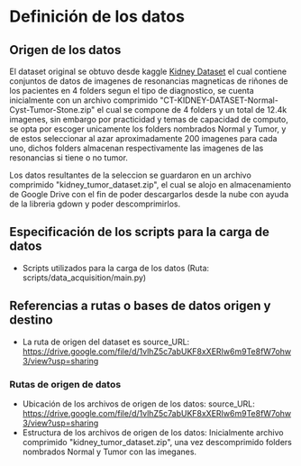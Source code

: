 # Definición de los datos

## Origen de los datos


El dataset original se obtuvo desde kaggle [Kidney Dataset](https://www.kaggle.com/datasets/nazmul0087/ct-kidney-dataset-normal-cyst-tumor-and-stone) el cual contiene conjuntos de datos de imagenes de resonancias magneticas de riñones de los pacientes en 4 folders segun el tipo de diagnostico, se cuenta inicialmente con un archivo comprimido "CT-KIDNEY-DATASET-Normal-Cyst-Tumor-Stone.zip" el cual se compone de 4 folders y un total de 12.4k imagenes, sin embargo por practicidad y temas de capacidad de computo, se opta por escoger unicamente los folders nombrados Normal y Tumor, y de estos seleccionar al azar aproximadamente 200 imagenes para cada uno, dichos folders almacenan respectivamente las imagenes de las resonancias si tiene o no tumor.

Los datos resultantes de la seleccion se guardaron en un archivo comprimido "kidney_tumor_dataset.zip", el cual se alojo en almacenamiento de Google Drive con el fin de poder descargarlos desde la nube con ayuda de la libreria gdown y poder descomprimirlos.


## Especificación de los scripts para la carga de datos

- Scripts utilizados para la carga de los datos (Ruta: scripts/data_acquisition/main.py)

## Referencias a rutas o bases de datos origen y destino

- La ruta de origen del dataset es source_URL: https://drive.google.com/file/d/1vlhZ5c7abUKF8xXERIw6m9Te8fW7ohw3/view?usp=sharing

### Rutas de origen de datos

- Ubicación de los archivos de origen de los datos: source_URL: https://drive.google.com/file/d/1vlhZ5c7abUKF8xXERIw6m9Te8fW7ohw3/view?usp=sharing
- Estructura de los archivos de origen de los datos: Inicialmente archivo comprimido "kidney_tumor_dataset.zip", una vez descomprimido folders nombrados Normal y Tumor con las imeganes.
